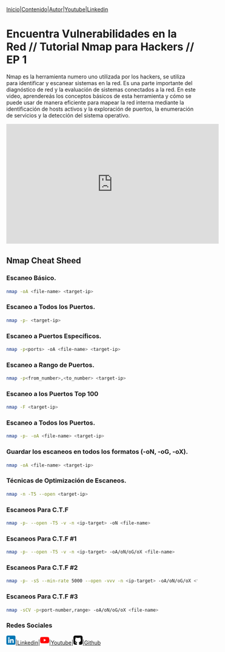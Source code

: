 [Inicio](https://emersontech.github.io)|[Contenido](https://emersontech.github.io/nav/page1.html)|[Autor](https://emersontech.github.io/nav/about.html)|[Youtube](https://www.youtube.com/channel/UChNTj2xNpEQiliMv-IJbWvQ)|[Linkedin](https://www.linkedin.com/in/emersontech/)

# Encuentra Vulnerabilidades en la Red // Tutorial Nmap para Hackers // EP 1
Nmap es la herramienta numero uno utilizada por los hackers, se utiliza para identificar y escanear sistemas en la red. Es una parte importante del diagnóstico de red y la evaluación de sistemas conectados a la red. En este video, aprendereás los conceptos básicos de esta herramienta y cómo se puede usar de manera eficiente para mapear la red interna mediante la identificación de hosts activos y la exploración de puertos, la enumeración de servicios y la detección del sistema operativo.

<iframe width="560" height="315" src="https://www.youtube.com/embed/zoOAnbVplSI" title="YouTube video player" frameborder="0" allow="accelerometer; autoplay; clipboard-write; encrypted-media; gyroscope; picture-in-picture" allowfullscreen></iframe>

## Nmap Cheat Sheed

### Escaneo Básico.
```bash
nmap -oA <file-name> <target-ip>
```

### Escaneo a Todos los Puertos.
```bash
nmap -p- <target-ip>
```

### Escaneo a Puertos Específicos.
```bash
nmap -p<ports> -oA <file-name> <target-ip>
```

### Escaneo a Rango de Puertos.
```bash
nmap -p<from_number>,<to_number> <target-ip>
```

### Escaneo a los Puertos Top 100
```bash
nmap -F <target-ip>
```

### Escaneo a Todos los Puertos.
```bash
nmap -p- -oA <file-name> <target-ip>
```

### Guardar los escaneos en todos los formatos (-oN, -oG, -oX).
```bash
nmap -oA <file-name> <target-ip>
```

### Técnicas de Optimización de Escaneos.
```bash
nmap -n -T5 --open <target-ip>
```

### Escaneos Para C.T.F
```bash
nmap -p- --open -T5 -v -n <ip-target> -oN <file-name>
```

### Escaneos Para C.T.F #1
```bash
nmap -p- --open -T5 -v -n <ip-target> -oA/oN/oG/oX <file-name>
```

### Escaneos Para C.T.F #2
```bash
nmap -p- -sS --min-rate 5000 --open -vvv -n <ip-target> -oA/oN/oG/oX <file-name>
```

### Escaneos Para C.T.F #3
```bash
nmap -sCV -p<port-number,range> -oA/oN/oG/oX <file-name>
```

### Redes Sociales

![img](/img/linkedin.png)|[Linkedin](https://www.linkedin.com/in/emersontech/)|![img](/img/youtube.png)|[Youtube](https://www.youtube.com/channel/UChNTj2xNpEQiliMv-IJbWvQ)|![img](/img/github.png)|[Github](https://github.com/emersontech)

